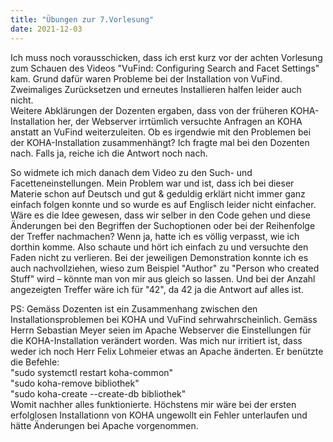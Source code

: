 ```yaml
---
title: "Übungen zur 7.Vorlesung"
date: 2021-12-03
---
```


Ich muss noch vorausschicken, dass ich erst kurz vor der achten Vorlesung zum Schauen des Videos "VuFind: Configuring Search and Facet Settings" kam. Grund dafür waren Probleme bei der Installation von VuFind. Zweimaliges Zurücksetzen und erneutes Installieren halfen leider auch nicht.   
Weitere Abklärungen der Dozenten ergaben, dass von der früheren KOHA-Installation her, der Webserver irrtümlich versuchte Anfragen an KOHA anstatt an VuFind weiterzuleiten. Ob es irgendwie mit den Problemen bei der KOHA-Installation zusammenhängt? Ich fragte mal bei den Dozenten nach. Falls ja, reiche ich die Antwort noch nach.

So widmete ich mich danach dem Video zu den Such- und Facetteneinstellungen. Mein Problem war und ist, dass ich bei dieser Materie schon auf Deutsch und gut & geduldig erklärt nicht immer ganz einfach folgen konnte und so wurde es auf Englisch leider nicht einfacher. Wäre es die Idee gewesen, dass wir selber in den Code gehen und diese Änderungen bei den Begriffen der Suchoptionen oder bei der Reihenfolge der Treffer nachmachen? Wenn ja, hatte ich es völlig verpasst, wie ich dorthin komme. Also schaute und hört ich einfach zu und versuchte den Faden nicht zu verlieren. Bei der jeweiligen Demonstration konnte ich es auch nachvollziehen, wieso zum Beispiel "Author" zu "Person who created Stuff" wird – könnte man von mir aus gleich so lassen. Und bei der Anzahl angezeigten Treffer wäre ich für "42", da 42 ja die Antwort auf alles ist.

PS: Gemäss Dozenten ist ein Zusammenhang zwischen den Installationsproblemen bei KOHA und VuFind sehrwahrscheinlich. Gemäss Herrn Sebastian Meyer seien im Apache Webserver die Einstellungen für die KOHA-Installation verändert worden. Was mich nur irritiert ist, dass weder ich noch Herr Felix Lohmeier etwas an Apache änderten. Er benützte die Befehle:   
"sudo systemctl restart koha-common"   
"sudo koha-remove bibliothek"   
"sudo koha-create --create-db bibliothek"   
Womit nachher alles funktionierte. Höchstens mir wäre bei der ersten erfolglosen Installationn von KOHA ungewollt ein Fehler unterlaufen und hätte Änderungen bei Apache vorgenommen.
